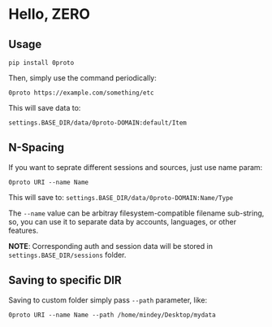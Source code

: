 Hello, ZERO
===========

Usage
-----

`pip install 0proto`

Then, simply use the command periodically:

`0proto https://example.com/something/etc`

This will save data to:

`settings.BASE_DIR/data/0proto-DOMAIN:default/Item`

N-Spacing
---------

If you want to seprate different sessions and sources, just use name param:

`0proto URI --name Name`

This will save to:
`settings.BASE_DIR/data/0proto-DOMAIN:Name/Type`

The `--name` value can be arbitray filesystem-compatible filename sub-string, so, you can use it to separate data by accounts, languages, or other features.

**NOTE**: Corresponding auth and session data will be stored in `settings.BASE_DIR/sessions` folder.

Saving to specific DIR
----------------------

Saving to custom folder simply pass `--path` parameter, like:

`0proto URI --name Name --path /home/mindey/Desktop/mydata`
